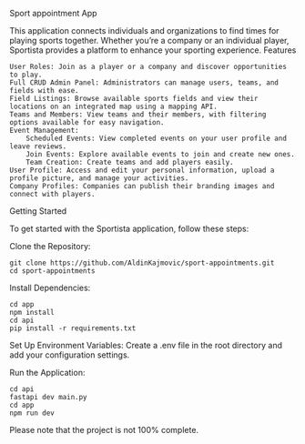 Sport appointment App

 This application connects individuals and organizations to find times for playing sports together. Whether you’re a company or an individual player, Sportista provides a platform to enhance your sporting experience.
Features

    User Roles: Join as a player or a company and discover opportunities to play.
    Full CRUD Admin Panel: Administrators can manage users, teams, and fields with ease.
    Field Listings: Browse available sports fields and view their locations on an integrated map using a mapping API.
    Teams and Members: View teams and their members, with filtering options available for easy navigation.
    Event Management:
        Scheduled Events: View completed events on your user profile and leave reviews.
        Join Events: Explore available events to join and create new ones.
        Team Creation: Create teams and add players easily.
    User Profile: Access and edit your personal information, upload a profile picture, and manage your activities.
    Company Profiles: Companies can publish their branding images and connect with players.

Getting Started

To get started with the Sportista application, follow these steps:

   Clone the Repository:


    git clone https://github.com/AldinKajmovic/sport-appointments.git
    cd sport-appointments

Install Dependencies:

    cd app
    npm install
    cd api
    pip install -r requirements.txt

Set Up Environment Variables: Create a .env file in the root directory and add your configuration settings.

Run the Application:

    cd api
    fastapi dev main.py
    cd app
    npm run dev


Please note that the project is not 100% complete.
